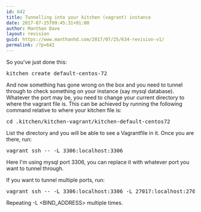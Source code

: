 ```yaml
---
id: 642
title: Tunnelling into your kitchen (vagrant) instance
date: 2017-07-25T09:45:31+01:00
author: Manthan Dave
layout: revision
guid: https://www.manthanhd.com/2017/07/25/634-revision-v1/
permalink: /?p=642
---
```

So you've just done this:
<pre class="lang:sh decode:true ">kitchen create default-centos-72</pre>
And now something has gone wrong on the box and you need to tunnel through to check something on your instance (say mysql database). Whatever the port may be, you need to change your current directory to where the vagrant file is. This can be achieved by running the following command relative to where your kitchen file is:
<pre class="lang:sh decode:true ">cd .kitchen/kitchen-vagrant/kitchen-default-centos72</pre>
List the directory and you will be able to see a Vagrantfile in it. Once you are there, run:
<pre class="lang:sh decode:true">vagrant ssh -- -L 3306:localhost:3306</pre>
Here I'm using mysql port 3306, you can replace it with whatever port you want to tunnel through.

If you want to tunnel multiple ports, run:
<pre class="lang:sh decode:true ">vagrant ssh -- -L 3306:localhost:3306 -L 27017:localhost:27017</pre>
Repeating -L &lt;BIND_ADDRESS&gt; multiple times.